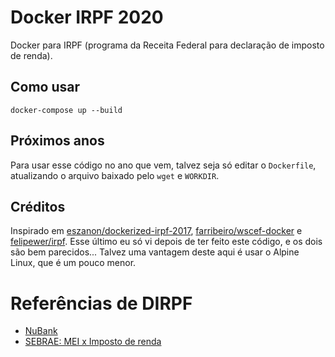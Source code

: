 # Docker IRPF 2020

Docker para IRPF (programa da Receita Federal para declaração de imposto de renda).

## Como usar

`docker-compose up --build`

## Próximos anos

Para usar esse código no ano que vem, talvez seja só editar o `Dockerfile`, atualizando o arquivo baixado pelo `wget` e `WORKDIR`.

## Créditos

Inspirado em [eszanon/dockerized-irpf-2017](https://github.com/eszanon/dockerized-irpf-2017), [farribeiro/wscef-docker](https://github.com/farribeiro/wscef-docker) e [felipewer/irpf](https://github.com/felipewer/irpf). Esse último eu só vi depois de ter feito este código, e os dois são bem parecidos... Talvez uma vantagem deste aqui é usar o Alpine Linux, que é um pouco menor.

# Referências de DIRPF

- [NuBank](https://blog.nubank.com.br/como-declarar-nuconta-no-imposto-de-renda/?utm_source=notification&utm_medium=email&utm_campaign=tc2F2aW5ncy90YXgtcmVwb3J0L2VtYWlscy90YXgtcmVwb3J0LTIwMTktMnBhZ2VzL3Yx)
- [SEBRAE: MEI x Imposto de renda](https://www.sebrae.com.br/sites/PortalSebrae/artigos/como-o-mei-faz-a-declaracao-de-imposto-de-renda,2f48921aaebab510VgnVCM1000004c00210aRCRD)